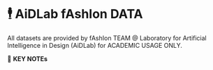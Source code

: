 # 🕴️ AiDLab fAshIon DATA
All datasets are provided by fAshIon TEAM @ Laboratory for Artificial Intelligence in Design (AiDLab) for ACADEMIC USAGE ONLY.

🖤 **KEY NOTEs**
